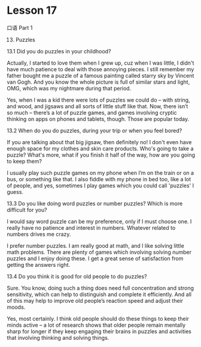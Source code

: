 # Lesson 17

口语 Part 1

13.   Puzzles 

13.1  Did you do puzzles in your childhood?

Actually, I started to love them when I grew up, cuz when I was little, I didn't have much patience to deal with those annoying pieces. I still remember my father bought me a puzzle of a famous painting called starry sky by Vincent van Gogh. And you know the whole picture is full of similar stars and light, OMG, which was my nightmare during that period.

Yes, when I was a kid there were lots of puzzles we could do – with string, and wood, and jigsaws and all sorts of little stuff like that. Now, there isn’t so much – there’s a lot of puzzle games, and games involving cryptic thinking on apps on phones and tablets, though. Those are popular today.

13.2 When do you do puzzles, during your trip or when you feel bored?

If you are talking about that big jigsaw, then definitely no! I don't even have enough space for my clothes and skin care products. Who's going to take a puzzle? What's more, what if you finish it half of the way, how are you going to keep them?

I usually play such puzzle games on my phone when I’m on the train or on a bus, or something like that. I also fiddle with my phone in bed too, like a lot of people, and yes, sometimes I play games which you could call 'puzzles' I guess.

13.3 Do you like doing word puzzles or number puzzles? Which is more difficult for you?

I would say word puzzle can be my preference, only if I must choose one. I really have no patience and interest in numbers. Whatever related to numbers drives me crazy.

I prefer number puzzles. I am really good at math, and I like solving little math problems. There are plenty of games which involving solving number puzzles and I enjoy doing these. I get a great sense of satisfaction from getting the answers right.

13.4 Do you think it is good for old people to do puzzles?

Sure. You know, doing such a thing does need full concentration and strong sensitivity, which can help to distinguish and complete it efficiently. And all of this may help to improve old people’s reaction speed and adjust their moods.

Yes, most certainly. I think old people should do these things to keep their minds active – a lot of research shows that older people remain mentally sharp for longer if they keep engaging their brains in puzzles and activities that involving thinking and solving things.